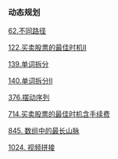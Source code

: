### 动态规划

<a href="all_note/62.不同路径.md">62.不同路径</a>

<a href="all_note/122.买卖股票的最佳时机II.md">122.买卖股票的最佳时机II</a>

<a href="all_note/139.单词拆分.md">139.单词拆分</a>

<a href="all_note/140. 单词拆分II.md">140.单词拆分II</a>

<a href="all_note/376.摆动序列.md">376.摆动序列</a>

<a href="all_note/714.买卖股票的最佳时机含手续费.md">714.买卖股票的最佳时机含手续费</a>

<a href="all_note/845. 数组中的最长山脉.md">845. 数组中的最长山脉</a>

<a href="all_note/1024. 视频拼接.md">1024. 视频拼接</a>

